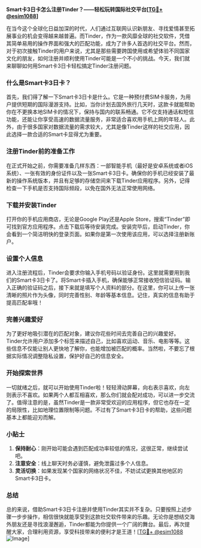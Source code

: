 **Smart卡3日卡怎么注册Tinder？——轻松玩转国际社交平台[[TG💪+ @esim1088](https://t.me/s/esim1088)]**

在当今这个全球化日益加深的时代，人们通过互联网认识新朋友、寻找爱情甚至拓展事业的机会变得越来越普遍。而Tinder，作为一款风靡全球的社交软件，凭借其简单易用的操作界面和强大的匹配功能，成为了许多人首选的社交平台。然而，对于初次接触Tinder的用户来说，尤其是那些需要跨国使用或希望体验不同国家文化的朋友，如何注册并顺利使用Tinder可能是一个不小的挑战。今天，我们就来聊聊如何用Smart卡3日卡轻松搞定Tinder注册问题。

### 什么是Smart卡3日卡？

首先，我们得了解一下Smart卡3日卡是什么。它是一种预付费SIM卡服务，为用户提供短期的国际漫游支持。比如，当你计划去国外旅行几天时，这款卡就能帮助你在不更换本地SIM卡的情况下，保持与国内的联系畅通。它不仅支持通话和短信功能，还能让你享受高速的数据流量服务，非常适合喜欢用手机上网的年轻人。此外，由于很多国家对数据流量的需求较大，尤其是像Tinder这样的社交应用，因此选择一款合适的Smart卡显得尤为重要。

### 注册Tinder前的准备工作

在正式开始之前，你需要准备几样东西：一部智能手机（最好是安卓系统或者iOS系统）、一张有效的身份证件以及一张Smart卡3日卡。确保你的手机已经安装了最新的操作系统版本，并且有足够的存储空间来下载Tinder应用程序。另外，记得检查一下手机是否支持国际频段，以免在国外无法正常使用网络。

### 下载并安装Tinder

打开你的手机应用商店，无论是Google Play还是Apple Store，搜索“Tinder”即可找到官方应用程序。点击下载后等待安装完成。安装完毕后，启动Tinder，你会看到一个简洁明快的登录页面。如果你是第一次使用该应用，可以选择注册新账户。

### 设置个人信息

进入注册流程后，Tinder会要求你输入手机号码以验证身份。这里就需要用到我们的Smart卡3日卡了。将Smart卡插入手机，确保能够正常接收短信验证码。输入正确的验证码之后，接下来就是填写个人资料的部分。在这里，你可以上传一张清晰的照片作为头像，同时完善性别、年龄等基本信息。记住，真实的信息有助于提高匹配率哦！

### 完善兴趣爱好

为了更好地吸引潜在的匹配对象，建议你花些时间去完善自己的兴趣爱好。Tinder允许用户添加多个标签来描述自己，比如喜欢运动、音乐、电影等等。这些信息不仅能让别人更快地了解你，也能增加被匹配的概率。当然啦，不要忘了根据实际情况调整隐私设置，保护好自己的信息安全。

### 开始探索世界

一切就绪之后，就可以开始使用Tinder啦！轻轻滑动屏幕，向右表示喜欢，向左则表示不喜欢。如果两个人都互相喜欢，那么你们就会配对成功，可以进一步交流了。值得注意的是，虽然Tinder是一款非常受欢迎的应用程序，但它也存在一定的局限性，比如地理位置限制等问题。不过有了Smart卡3日卡的帮助，这些问题基本上都能迎刃而解。

### 小贴士

1. **保持耐心**：刚开始可能会遇到匹配成功率较低的情况，这很正常，继续尝试吧。
2. **注意安全**：线上聊天时务必谨慎，避免泄露过多个人信息。
3. **灵活切换**：如果发现某个国家的网络状况不佳，不妨试试更换其他地区的Smart卡3日卡。

### 总结

总的来说，借助Smart卡3日卡注册并使用Tinder其实并不复杂。只要按照上述步骤一步步操作，相信很快就能享受到这款社交软件带来的乐趣。无论你是想结交海外朋友还是寻找浪漫邂逅，Tinder都能为你提供一个广阔的舞台。最后，再次提醒大家，合理利用资源，享受科技带来的便利才是王道！[[TG💪+ @esim1088](https://t.me/s/esim1088) ![Image](https://i.postimg.cc/4NQfJmqS/Snipaste-2025-05-13-00-14-12.png)]